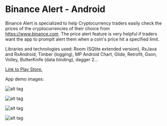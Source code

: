 # Binance Alert - Android
Binance Alert is specialized to help Cryptocurrency traders easily check the prices of the cryptocurrencies of their choice from https://www.binance.com. The price alert feature is very helpful if traders want the app to promplt alert them when a coin's price hit a specified limit.

Libraries and technologies used: Room (SQlite extended version), RxJava and RxAndroid, Timber (logging), MP Android Chart, Glide, Retrofit, Gson, Volley, ButterKnife (data binding), dagger 2...

[Link to Play Store.](https://play.google.com/store/apps/details?id=com.trien.binanceretriever)

App demo images:

![alt tag](https://lh3.googleusercontent.com/Zd4ZTXlggY5aVC74wpFvB-z1G24Ie_FdEJn5G4xNk_-lXyR51g5JyhzeePU4LEa-UClPD4ajQ2MeEDoNb7FjORBQauf6G0-IQY0p5I6UJ6Auf-z9hwbSszH_LzPWGmEDwVgH28HOKKBjlIK-4bb8HzSygmoR5L1Y4ApOiCNvM1EgP8gqeq3QRUng4ylPS51g8EPJKnsxu1BRg7iUxDv0CneRnAM6h2EM8uZlCdMYgVJEBLGlMOUC-MztgNFWYVYbcoxiwM7wtfBs4X247SCoYvn5jNRIwwyd08Dy7Vsgp_Mliu-te0080OQMX_MBojnfnOzYo-VbOWf2uA22EBFnzHiKOdyQhYU_sZI8clgeSBsUr56rmIIbg3EMeyoHq_0P-IXF6JMKZ3-ZDUuo7DswgQVZapjiCBjhOgbzMVYRZHfsn-qk-rPoudYW302rgNHms-vv2s6GdpfKorOfXOdCgVc8niVH11LxDEViztdpc88NL-Ud6VMTAkQoGCjprqgHJaq3_k0jffLhetwZW8Va8BXMT0Uzs7RQQA2fii6Li33PisplJ7Mueedk5VyiGbUwT5HPSVaOZkK7uy8rCPk9u2BjZ-ZP9jerk5P_VV4RHBxZ5pK7QE31bHjJbSvgpMQ38p-fADnUhjIdWnakDIiJwPtmrbzzVL0R=w324-h576-no "")

![alt tag](https://lh3.googleusercontent.com/qJSnGXyCzpUG1MvCz2CALEa_TMS0-W7jtwfqODgJ0ZEG6KsiN2Nb1hsfoqbea1nO0A2Z3tqgvo9gD0ltXekmaVB_xdKyeU1fGoHl4QhKUbxg7ac8CFjhR3yphcJp8BpcvpQlxV_88P43QlOvIMYwCVNkutf_2MOYIKCjI7EqfAukFtDoVmWXmqkPBjuAvjO_xFb-aZgxwntHv-KbYrZQwg2ZxVY7fwyELfNzLIdzwjMYO3weDR37nK6W65LO5CTNFIlqWVN9UjqPjnySGjqIhL7f5iNqASwEEYJeEW-G8ppYA1fQuAjkfZnCyop5dQ-VHX_vMxOcXGjhyz_6OktmcpGCWP4hByRbXkn3xa9r-F3niXvfbx0I5icIIJ52n3Ff25L0ZM-qxWqNH8tFpzBTnuowamK4zWJTJmhwDHkK4aj-S5NW4ufqqpnwcF3frWDnHqzUJSLJ_BelNwjXVcdhE5YysDDYDmlPQW4tb3xC1Q-JtzY0h_26fa81Y7yG43RHnaA5n41g7RVtxWYMrD0zZy5ZG9JtoEp8tj8ZHQEOxIp3DPoTnYrkDSussjoplep9RDUHqLOBshPCGkr45BzSlO5xoRsV2JskCZVginQfoy9zbvmAU5MeQJzAOgob4jwLgNuC5EUF0u84wncSTWX_fP_Le-j_frPU=w324-h576-no "")

![alt tag](https://lh3.googleusercontent.com/9YjxQ5nm7D3f57avKTqVG076Uw2LpHD0Jx0ifMai9d1T3CLxE7lCxrEhMLQOpATBpYETLwReOXfdptg_6FaKv3oxH527EHsVqBJFG6tN3wFl4mDnVxfV98O_0UEQw5NRuGXczkFEFzV6TascbTIsHs1CHSrfs73eqBQKOK9SDsD4kjquKKWJ8UmGeZQLsH5nvxW49YaCpiKzBiXCKE12V4R08ySBsnFeTjG_5k2kC_T3mki6V3S5_e6x7rFjeEKCXa6Zq_TtNiXfdicHmFuMaIpDN6XnnzwbXEoroZYE-wh5zhO9KgFFWDGyiZsxOcDgYnHqAK2j-dAxwI8fecw7n4AQo1B0gopC8k71Y1waqN_gn7uEjMs6MYtXZWguIyigEY8PMsa07-K3kCalwT1G3eoer_wDPiOMOPjS5WK3_pmY7ygyt7LvEOGauwn6KzGhSOEx58g5kcquGikn4YSLs6KFbb3Ld5Gm8TJ7BFYT-42b4Ga-a-pfNb5L96Kp8fwdknSA2IuBcc1fIfMHpOFdIOoY2uj6nitS42SFaeOKGm3J81Aqhq0NuE16LablDmja3jpAN94_tNbQ-Fv4mySlIUDXPjR6lHvJnaKfj2rZlJCOBRJQvglQz89zXrM_IhqcusOt-BbRC9o3VjSridEKtCZBZQd03_7h=w324-h576-no "")

![alt tag](https://lh3.googleusercontent.com/rvI-qQs1_Te-vTBHvmzTxk603wVP_j0ksmGU_Fb79i0w_qdCI9ZotclQC_UukJ-rt33OuJ7AM6N1R-Z1J4bs9YwvrZtj6CMxS-2M594olEiTU5y2y6w36bqcNgx28useLB_34HiHHEOG-BCYoRIRF9rieGWqt6K3BKrSqZ6_w15hVreIPO7q7YmVAAXdllK2_lzYbLqgIqZklejK-YXp39VTlvAArufo9drhzPS8JVKq7zGpcGJnodIqN1xyxFOf07Qj9VknuEbN4bUGtJNCPFAy92fvmk3GUDrhmnBt5-JCDNMjEvfJ0i_7uoPqJu7D8UplEhHHBuRS8B5RSJi6te50pox7VkgIjKB1BHlgyNIMUp-3nOQC57IcOuR5_pIxTSRVO0JiS_A5GGr3x1lVCTgSJLKshqfsr-7DBZHfYzw05K05dEmi9RWV9PcvB7AiaPQdQexsJ19IKtxri9kdK6u0mA3iQelw2dt8Er9SGAHqgWkjO9TgDWV4C9sLNpwoz34IM2_511bGlKmIKeZVCfXDQuimPnfGKvFpQQW_8qmM47s_nEUjRLhQKPaNPHqhaE0xo-p60_dvWZZcgzTyQdbwJ-H9vUhXv3CU2_0DfMtKviK-5LCt4JHYohO_lD9IhXfzYG2mUTn8x5LXcnjBFUMcR_FqGHSU=w324-h576-no "")

